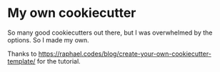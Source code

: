 # My own cookiecutter

So many good cookiecutters out there, but I was overwhelmed by the options. So I made my own.

Thanks to <https://raphael.codes/blog/create-your-own-cookiecutter-template/> for the tutorial.
